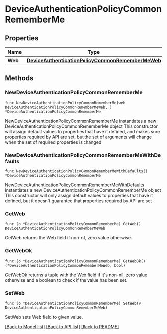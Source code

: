# DeviceAuthenticationPolicyCommonRememberMe

## Properties

Name | Type | Description | Notes
------------ | ------------- | ------------- | -------------
**Web** | [**DeviceAuthenticationPolicyCommonRememberMeWeb**](DeviceAuthenticationPolicyCommonRememberMeWeb.md) |  | 

## Methods

### NewDeviceAuthenticationPolicyCommonRememberMe

`func NewDeviceAuthenticationPolicyCommonRememberMe(web DeviceAuthenticationPolicyCommonRememberMeWeb, ) *DeviceAuthenticationPolicyCommonRememberMe`

NewDeviceAuthenticationPolicyCommonRememberMe instantiates a new DeviceAuthenticationPolicyCommonRememberMe object
This constructor will assign default values to properties that have it defined,
and makes sure properties required by API are set, but the set of arguments
will change when the set of required properties is changed

### NewDeviceAuthenticationPolicyCommonRememberMeWithDefaults

`func NewDeviceAuthenticationPolicyCommonRememberMeWithDefaults() *DeviceAuthenticationPolicyCommonRememberMe`

NewDeviceAuthenticationPolicyCommonRememberMeWithDefaults instantiates a new DeviceAuthenticationPolicyCommonRememberMe object
This constructor will only assign default values to properties that have it defined,
but it doesn't guarantee that properties required by API are set

### GetWeb

`func (o *DeviceAuthenticationPolicyCommonRememberMe) GetWeb() DeviceAuthenticationPolicyCommonRememberMeWeb`

GetWeb returns the Web field if non-nil, zero value otherwise.

### GetWebOk

`func (o *DeviceAuthenticationPolicyCommonRememberMe) GetWebOk() (*DeviceAuthenticationPolicyCommonRememberMeWeb, bool)`

GetWebOk returns a tuple with the Web field if it's non-nil, zero value otherwise
and a boolean to check if the value has been set.

### SetWeb

`func (o *DeviceAuthenticationPolicyCommonRememberMe) SetWeb(v DeviceAuthenticationPolicyCommonRememberMeWeb)`

SetWeb sets Web field to given value.



[[Back to Model list]](../README.md#documentation-for-models) [[Back to API list]](../README.md#documentation-for-api-endpoints) [[Back to README]](../README.md)


